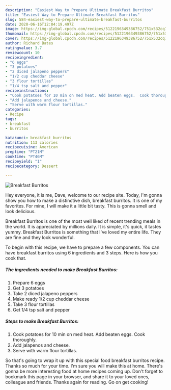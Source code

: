 ```yaml
---
description: "Easiest Way to Prepare Ultimate Breakfast Burritos"
title: "Easiest Way to Prepare Ultimate Breakfast Burritos"
slug: 584-easiest-way-to-prepare-ultimate-breakfast-burritos
date: 2020-06-16T12:04:19.497Z
image: https://img-global.cpcdn.com/recipes/5122196349386752/751x532cq70/breakfast-burritos-recipe-main-photo.jpg
thumbnail: https://img-global.cpcdn.com/recipes/5122196349386752/751x532cq70/breakfast-burritos-recipe-main-photo.jpg
cover: https://img-global.cpcdn.com/recipes/5122196349386752/751x532cq70/breakfast-burritos-recipe-main-photo.jpg
author: Richard Bates
ratingvalue: 3.7
reviewcount: 10
recipeingredient:
- "6 eggs"
- "3 potatoes"
- "2 diced jalapeno peppers"
- "1/2 cup cheddar cheese"
- "3 flour tortillas"
- "1/4 tsp salt and pepper"
recipeinstructions:
- "Cook potatoes for 10 min on med heat. Add beaten eggs.  Cook thoroughly."
- "Add jalapenos and cheese."
- "Serve with warm flour tortillas."
categories:
- Recipe
tags:
- breakfast
- burritos

katakunci: breakfast burritos 
nutrition: 113 calories
recipecuisine: American
preptime: "PT21M"
cooktime: "PT46M"
recipeyield: "1"
recipecategory: Dessert

---
```



![Breakfast Burritos](https://img-global.cpcdn.com/recipes/5122196349386752/751x532cq70/breakfast-burritos-recipe-main-photo.jpg)

Hey everyone, it is me, Dave, welcome to our recipe site. Today, I'm gonna show you how to make a distinctive dish, breakfast burritos. It is one of my favorites. For mine, I will make it a little bit tasty. This is gonna smell and look delicious.

Breakfast Burritos is one of the most well liked of recent trending meals in the world. It is appreciated by millions daily. It is simple, it's quick, it tastes yummy. Breakfast Burritos is something that I've loved my entire life. They are fine and they look wonderful.




To begin with this recipe, we have to prepare a few components. You can have breakfast burritos using 6 ingredients and 3 steps. Here is how you cook that.

<!--inarticleads1-->

##### The ingredients needed to make Breakfast Burritos:

1. Prepare 6 eggs
1. Get 3 potatoes
1. Take 2 diced jalapeno peppers
1. Make ready 1/2 cup cheddar cheese
1. Take 3 flour tortillas
1. Get 1/4 tsp salt and pepper




<!--inarticleads2-->

##### Steps to make Breakfast Burritos:

1. Cook potatoes for 10 min on med heat. Add beaten eggs.  Cook thoroughly.
1. Add jalapenos and cheese.
1. Serve with warm flour tortillas.




So that's going to wrap it up with this special food breakfast burritos recipe. Thanks so much for your time. I'm sure you will make this at home. There's gonna be more interesting food at home recipes coming up. Don't forget to bookmark this page in your browser, and share it to your loved ones, colleague and friends. Thanks again for reading. Go on get cooking!
